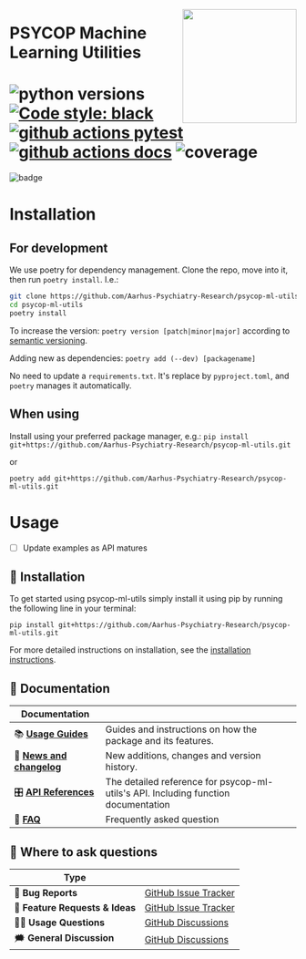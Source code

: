 <a href="https://github.com/Aarhus-Psychiatry-Research/psycop-ml-utils"><img src="https://github.com/Aarhus-Psychiatry-Research/psycop-ml-utils/blob/main/docs/icon.png?raw=true" width="200" align="right" /></a>
# PSYCOP Machine Learning Utilities

![python versions](https://img.shields.io/badge/Python-%3E=3.7-blue)
[![Code style: black](https://img.shields.io/badge/Code%20Style-Black-black)](https://black.readthedocs.io/en/stable/the_black_code_style/current_style.html)
[![github actions pytest](https://github.com/Aarhus-Psychiatry-Research/psycop-ml-utils/actions/workflows/pytest.yml/badge.svg)](https://github.com/Aarhus-Psychiatry-Research/psycop-ml-utils/actions)
[![github actions docs](https://github.com/Aarhus-Psychiatry-Research/psycop-ml-utils/actions/workflows/documentation.yml/badge.svg)](https://Aarhus-Psychiatry-Research.github.io/psycop-ml-utils/)
![coverage](https://img.shields.io/endpoint?url=https://gist.githubusercontent.com/martbern/d6c40a5b5a3169c079e8b8f778b8e517/raw/badge-psycop-ml-utils-pytest-coverage.json)
=======
![badge](https://img.shields.io/endpoint?url=https://gist.githubusercontent.com/martbern/d6c40a5b5a3169c079e8b8f778b8e517/raw/badge-psycop-ml-utils-pytest-coverage.json)

# Installation
## For development
We use poetry for dependency management. Clone the repo, move into it, then run `poetry install`. I.e.:

```bash
git clone https://github.com/Aarhus-Psychiatry-Research/psycop-ml-utils.git
cd psycop-ml-utils
poetry install
```

To increase the version:
`poetry version [patch|minor|major]` according to [semantic versioning](https://semver.org/).

Adding new as dependencies:
`poetry add (--dev) [packagename]`

No need to update a `requirements.txt`. It's replace by `pyproject.toml`, and `poetry` manages it automatically.


## When using
Install using your preferred package manager, e.g.:
`pip install git+https://github.com/Aarhus-Psychiatry-Research/psycop-ml-utils.git`

or

`poetry add git+https://github.com/Aarhus-Psychiatry-Research/psycop-ml-utils.git`

# Usage
- [ ] Update examples as API matures


## 🔧 Installation
To get started using psycop-ml-utils simply install it using pip by running the following line in your terminal:

```
pip install git+https://github.com/Aarhus-Psychiatry-Research/psycop-ml-utils.git
```

For more detailed instructions on installation, see the [installation instructions](https://Aarhus-Psychiatry-Research.github.io/psycop-ml-utils/installation).


## 📖 Documentation

| Documentation              |                                                                             |
| -------------------------- | --------------------------------------------------------------------------- |
| 📚 **[Usage Guides]**       | Guides and instructions on how the package and its features.            |
| 📰 **[News and changelog]** | New additions, changes and version history.                                 |
| 🎛 **[API References]**     | The detailed reference for psycop-ml-utils's API. Including function documentation |
| 🙋 **[FAQ]**                | Frequently asked question                                |

[usage guides]: https://Aarhus-Psychiatry-Research.github.io/psycop-ml-utils/introduction.html
[api references]: https://Aarhus-Psychiatry-Research.github.io/psycop-ml-utils/
[Augmenters]: https://Aarhus-Psychiatry-Research.github.io/psycop-ml-utils/augmenters.html
[Demo]: https://share.streamlit.io/Aarhus-Psychiatry-Research/psycop-ml-utils/dev/streamlit.py
[News and changelog]: https://Aarhus-Psychiatry-Research.github.io/psycop-ml-utils/news.html
[FAQ]: https://Aarhus-Psychiatry-Research.github.io/psycop-ml-utils/faq.html

## 💬 Where to ask questions

| Type                           |                        |
| ------------------------------ | ---------------------- |
| 🚨 **Bug Reports**              | [GitHub Issue Tracker] |
| 🎁 **Feature Requests & Ideas** | [GitHub Issue Tracker] |
| 👩‍💻 **Usage Questions**          | [GitHub Discussions]   |
| 🗯 **General Discussion**       | [GitHub Discussions]   |

[github issue tracker]: https://github.com/Aarhus-Psychiatry-Research/psycop-ml-utils/issues
[github discussions]: https://github.com/Aarhus-Psychiatry-Research/psycop-ml-utils/discussions


